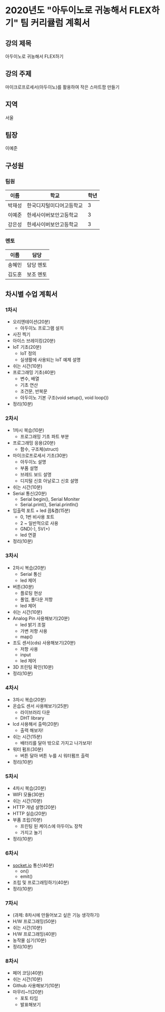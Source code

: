 # 2020년도 "아두이노로 귀농해서 FLEX하기" 팀 커리큘럼 계획서

## 강의 제목

아두이노로 귀농해서 FLEX하기

## 강의 주제
마이크로프로세서(아두이노)를 활용하여 작은 스마트팜 만들기

## 지역
서울

## 팀장

이예준


## 구성원

### 팀원

| 이름   | 학교                     | 학년 |
| ------ | ------------------------ | ---- |
| 박재성 | 한국디지털미디어고등학교 | 3    |
| 이예준 | 한세사이버보안고등학교   | 3    |
| 강은성 | 한세사이버보안고등학교   | 3    |

### 멘토

| 이름   | 담당      |
| ------ | --------- |
| 송혜민 | 담당 멘토 |
| 김도훈 | 보조 멘토 |



## 차시별 수업 계획서

### 1차시

- 오리엔테이션(20분)
    - 아두이노 프로그램 설치
- 사진 찍기
- 아이스 브레이킹(20분)
- IoT 기초(20분)
    - IoT 정의
    - 실생활에 사용되는 IoT 예제 설명
- 쉬는 시간(10분)
- 프로그래밍 기초(40분)
    - 변수, 배열
    - 기초 연산
    - 조건문, 반복문
    - 아두이노 기본 구조(void setup(), void loop())
- 정리(10분)

### 2차시

- 1차시 복습(10분)
    - 프로그래밍 기초 파트 부분
- 프로그래밍 응용(20분)
    - 함수, 구조체(struct)
- 마이크로프로세서 기초(30분)
    - 아두이노 설명
    - 부품 설명
    - 브레드 보드 설명
    - 디지털 신호 아날로그 신호 설명
- 쉬는 시간(10분)
- Serial 통신(20분)
    - Serial begin(), Serial Moniter
    - Serial.print(), Serial.println()
- 입출력 포트 + led 끔&켬(15분)
    - 0, 1번 비사용 포트
    - 2 ~ 일반적으로 사용
    - GND(-), 5V(+)
    - led 연결
- 정리(10분)

### 3차시

- 2차시 복습(20분)
    - Serial 통신
    - led 제어
- 버튼(30분)
    - 플로팅 현상
    - 풀업, 풀다운 저항
    - led 제어
- 쉬는 시간(10분)
- Analog Pin 사용해보기(20분)
    - led 밝기 조절
    - 가변 저항 사용
    - map()
- 조도 센서(cds) 사용해보기(20분)
    - 저항 사용
    - input
    - led 제어
- 3D 프린팅 확인(10분)
- 정리(10분)

### 4차시

- 3차시 복습(20분)
- 온습도 센서 사용해보기(25분)
    - 라이브러리 다운
    - DHT library
- lcd 사용해서 출력(20분)
    - 출력 해보자!
- 쉬는 시간(15분)
    - 배터리를 달아 밖으로 가지고 나가보자!
- 워터 펌프(30분)
    - 버튼 달아 버튼 누를 시 워터펌프 출력
- 정리(10분)

### 5차시

- 4차시 복습(20분)
- WIFI 모듈(30분)
- 쉬는 시간(10분)
- HTTP 개념 설명(20분)
- HTTP 실습(20분)
- 부품 조립(10분)
    - 프린팅 된 케이스에 아두이노 장착
    - 가지고 놀기
- 정리(10분)

### 6차시

- [socket.io](http://socket.io/) 통신(40분)
    - on()
    - emit()
- 조립 및 프로그래밍하기(40분)
- 정리(10분)

### 7차시

- (과제: 8차시에 만들어보고 싶은 기능 생각하기)
- H/W 프로그래밍(50분)
- 쉬는 시간(10분)
- H/W 프로그래밍(40분)
- 농작물 심기(10분)
- 정리(10분)

### 8차시

- 페어 코딩(40분)
- 쉬는 시간(10분)
- Github 사용해보기(10분)
- 마무리~!!(20분)
    - 포토 타임
    - 발표해보기
